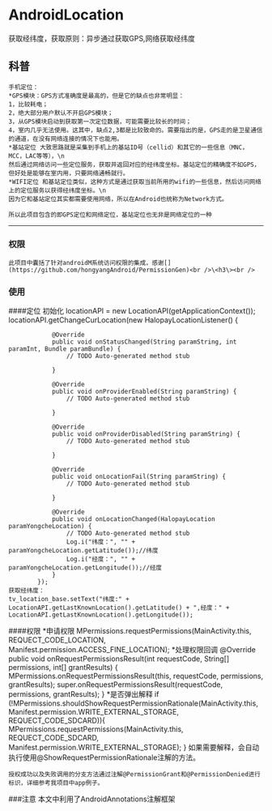 
AndroidLocation
===================================
  获取经纬度，获取原则：异步通过获取GPS,网络获取经纬度

  
科普
-----------------------------------
    手机定位：
    *GPS模块：GPS方式准确度是最高的，但是它的缺点也非常明显：
    1，比较耗电；
    2，绝大部分用户默认不开启GPS模块；
    3，从GPS模块启动到获取第一次定位数据，可能需要比较长的时间；
    4，室内几乎无法使用。这其中，缺点2,3都是比较致命的。需要指出的是，GPS走的是卫星通信的通道，在没有网络连接的情况下也能用。
    *基站定位 大致思路就是采集到手机上的基站ID号（cellid）和其它的一些信息（MNC，MCC，LAC等等），\n
    然后通过网络访问一些定位服务，获取并返回对应的经纬度坐标。基站定位的精确度不如GPS，但好处是能够在室内用，只要网络通畅就行。
    *WIFI定位 和基站定位类似，这种方式是通过获取当前所用的wifi的一些信息，然后访问网络上的定位服务以获得经纬度坐标。\n
    因为它和基站定位其实都需要使用网络，所以在Android也统称为Network方式。

    所以此项目包含的即GPS定位和网络定位，基站定位也无非是网络定位的一种

-----------------------------------
  
### 权限
    此项目中囊括了针对androidM系统访问权限的集成，感谢[](https://github.com/hongyangAndroid/PermissionGen)<br />\<h3\><br />

### 使用
####定位
    初始化
    locationAPI = new LocationAPI(getApplicationContext());
            locationAPI.getChangeCurLocation(new HalopayLocationListener() {

                @Override
                public void onStatusChanged(String paramString, int paramInt, Bundle paramBundle) {
                    // TODO Auto-generated method stub

                }

                @Override
                public void onProviderEnabled(String paramString) {
                    // TODO Auto-generated method stub

                }

                @Override
                public void onProviderDisabled(String paramString) {
                    // TODO Auto-generated method stub

                }

                @Override
                public void onLocationFail(String paramString) {
                    // TODO Auto-generated method stub

                }

                @Override
                public void onLocationChanged(HalopayLocation paramYongcheLocation) {
                    // TODO Auto-generated method stub
                    Log.i("纬度：", "" + paramYongcheLocation.getLatitude());//纬度
                    Log.i("经度：", "" + paramYongcheLocation.getLongitude());//经度
                }
            });
    获取经纬度：
    tv_location_base.setText("纬度:" + LocationAPI.getLastKnownLocation().getLatitude() + ",经度：" + LocationAPI.getLastKnownLocation().getLongitude());
####权限
*申请权限
    MPermissions.requestPermissions(MainActivity.this, REQUECT_CODE_LOCATION, Manifest.permission.ACCESS_FINE_LOCATION);
*处理权限回调
    @Override
        public void onRequestPermissionsResult(int requestCode, String[] permissions, int[] grantResults) {
            MPermissions.onRequestPermissionsResult(this, requestCode, permissions, grantResults);
            super.onRequestPermissionsResult(requestCode, permissions, grantResults);
        }
*是否弹出解释
    if (!MPermissions.shouldShowRequestPermissionRationale(MainActivity.this, Manifest.permission.WRITE_EXTERNAL_STORAGE, REQUECT_CODE_SDCARD)){
        MPermissions.requestPermissions(MainActivity.this, REQUECT_CODE_SDCARD, Manifest.permission.WRITE_EXTERNAL_STORAGE);
    }
    如果需要解释，会自动执行使用@ShowRequestPermissionRationale注解的方法。

    授权成功以及失败调用的分支方法通过注解@PermissionGrant和@PermissionDenied进行标识，详细参考我项目中app例子。

###注意
    本文中利用了AndroidAnnotations注解框架